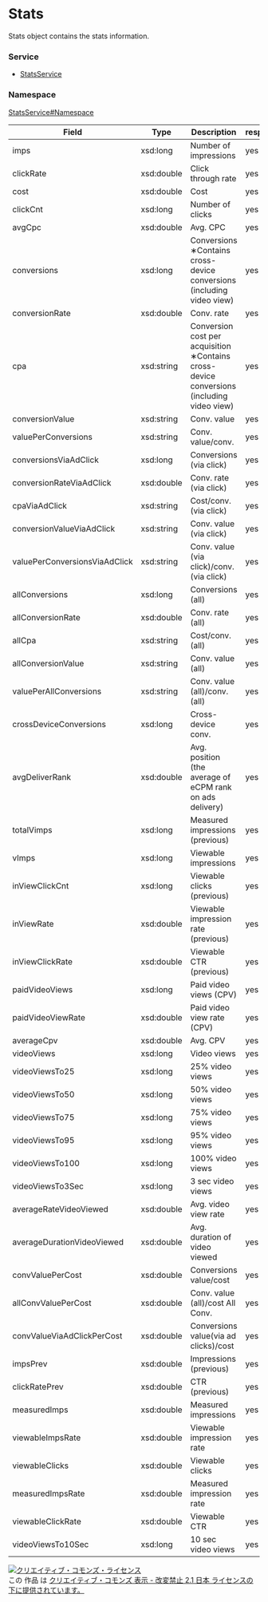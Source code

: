 

# Stats

Stats object contains the stats information.

### Service

+ [StatsService](../../services/StatsService.md)

### Namespace

[StatsService#Namespace](../../services/StatsService.md#namespace)

| Field | Type | Description | response |
| ----- | ---- | ----------- | -------- |
| imps | xsd:long | Number of impressions | yes | |
| clickRate | xsd:double | Click through rate | yes | |
| cost | xsd:double | Cost | yes | |
| clickCnt | xsd:long | Number of clicks | yes | |
| avgCpc | xsd:double | Avg. CPC | yes | |
| conversions | xsd:long | Conversions<br/>∗Contains cross-device conversions (including video view) | yes | |
| conversionRate | xsd:double | Conv. rate | yes | |
| cpa | xsd:string | Conversion cost per acquisition<br/>∗Contains cross-device conversions (including video view) | yes | |
| conversionValue | xsd:string | Conv. value | yes | |
| valuePerConversions | xsd:string | Conv. value/conv. | yes | |
| conversionsViaAdClick | xsd:long | Conversions (via click) | yes | |
| conversionRateViaAdClick | xsd:double | Conv. rate (via click) | yes | |
| cpaViaAdClick | xsd:string | Cost/conv. (via click) | yes | |
| conversionValueViaAdClick | xsd:string | Conv. value (via click) | yes | |
| valuePerConversionsViaAdClick | xsd:string | Conv. value (via click)/conv. (via click) | yes | |
| allConversions | xsd:long | Conversions (all) | yes | |
| allConversionRate | xsd:double | Conv. rate (all) | yes | |
| allCpa | xsd:string | Cost/conv. (all) | yes | |
| allConversionValue | xsd:string | Conv. value (all) | yes | |
| valuePerAllConversions | xsd:string | Conv. value (all)/conv. (all) | yes | |
| crossDeviceConversions | xsd:long | Cross-device conv. | yes | |
| avgDeliverRank | xsd:double | Avg. position (the average of eCPM rank on ads delivery) | yes | |
| totalVimps | xsd:long | Measured impressions (previous) | yes | |
| vImps | xsd:long | Viewable impressions | yes | |
| inViewClickCnt | xsd:long | Viewable clicks (previous) | yes | |
| inViewRate | xsd:double | Viewable impression rate (previous) | yes | |
| inViewClickRate | xsd:double | Viewable CTR (previous) | yes | |
| paidVideoViews | xsd:long | Paid video views (CPV) | yes | |
| paidVideoViewRate | xsd:double | Paid video view rate (CPV)  | yes | |
| averageCpv | xsd:double | Avg. CPV | yes | |
| videoViews | xsd:long | Video views | yes | |
| videoViewsTo25 | xsd:long | 25% video views | yes | |
| videoViewsTo50 | xsd:long | 50% video views | yes | |
| videoViewsTo75 | xsd:long | 75% video views | yes | |
| videoViewsTo95 | xsd:long | 95% video views | yes | |
| videoViewsTo100 | xsd:long | 100% video views | yes | |
| videoViewsTo3Sec | xsd:long | 3 sec video views | yes | |
| averageRateVideoViewed | xsd:double | Avg. video view rate | yes | |
| averageDurationVideoViewed | xsd:double | Avg. duration of video viewed | yes | |
| convValuePerCost | xsd:double | Conversions value/cost | yes | |
| allConvValuePerCost | xsd:double | Conv. value (all)/cost All Conv. | yes | |
| convValueViaAdClickPerCost | xsd:double | Conversions value(via ad clicks)/cost | yes | |
| impsPrev | xsd:double | Impressions (previous) | yes | |
| clickRatePrev | xsd:double | CTR (previous)  | yes | |
| measuredImps | xsd:double | Measured impressions | yes | |
| viewableImpsRate | xsd:double | Viewable impression rate | yes | |
| viewableClicks | xsd:double | Viewable clicks | yes | |
| measuredImpsRate | xsd:double | Measured impression rate | yes | |
| viewableClickRate | xsd:double | Viewable CTR | yes | |
| videoViewsTo10Sec | xsd:long | 10 sec video views | yes | |

<a rel="license" href="http://creativecommons.org/licenses/by-nd/2.1/jp/"><img alt="クリエイティブ・コモンズ・ライセンス" style="border-width:0" src="https://i.creativecommons.org/l/by-nd/2.1/jp/88x31.png" /></a><br />この 作品 は <a rel="license" href="http://creativecommons.org/licenses/by-nd/2.1/jp/">クリエイティブ・コモンズ 表示 - 改変禁止 2.1 日本 ライセンスの下に提供されています。</a>
